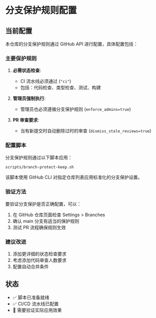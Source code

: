 # 分支保护规则配置

## 当前配置

本仓库的分支保护规则通过 GitHub API 进行配置，具体配置包括：

### 主要保护规则

1. **必需状态检查**:
   - CI 流水线必须通过 (`"ci"`)
   - 包括：代码检查、类型检查、测试、构建

2. **管理员强制执行**:
   - 管理员也必须遵循分支保护规则 (`enforce_admins=true`)

3. **PR 审查要求**:
   - 当有新提交时自动删除过时的审查 (`dismiss_stale_reviews=true`)

### 配置脚本

分支保护规则通过以下脚本应用：

```bash
scripts/branch-protect-keep.sh
```

该脚本使用 GitHub CLI 对指定仓库列表应用标准化的分支保护设置。

### 验证方法

要验证分支保护是否正确配置，可以：

1. 在 GitHub 仓库页面检查 Settings > Branches
2. 确认 main 分支有适当的保护规则
3. 测试 PR 流程确保规则生效

### 建议改进

1. 添加更详细的状态检查要求
2. 考虑添加代码审查人数要求
3. 配置自动合并条件

## 状态

- ✅ 脚本已准备就绪
- ✅ CI/CD 流水线已配置
- 🔄 需要验证实际应用效果
